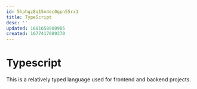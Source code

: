 ```yaml
---
id: 5hphgz8q15n4ec0gpn55rx1
title: TypeScript
desc: ''
updated: 1681658900985
created: 1677417089370
---
```


# Typescript

This is a relatively typed language used for frontend and backend projects.
